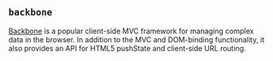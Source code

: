 ## `backbone`

[Backbone](http://documentcloud.github.com/backbone/) is a popular client-side MVC framework for managing complex
data in the browser. In addition to the MVC and DOM-binding
functionality, it also provides an API for HTML5 pushState and
client-side URL routing.
